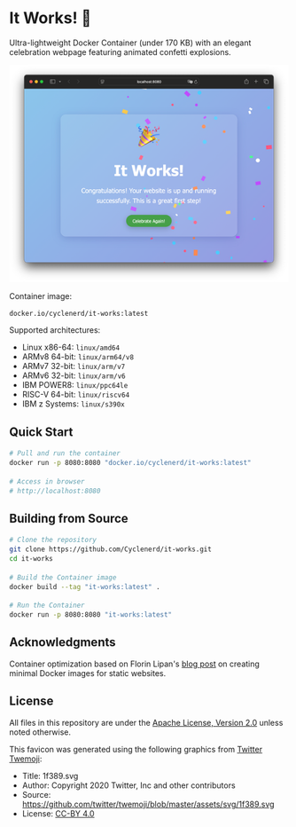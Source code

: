 # It Works! 🎉

Ultra-lightweight Docker Container (under 170 KB) with an elegant celebration webpage featuring animated confetti explosions.

![Screenshot](./img/screenshot.png)

Container image:

```text
docker.io/cyclenerd/it-works:latest
```

Supported architectures:

- Linux x86-64:  `linux/amd64`
- ARMv8 64-bit:  `linux/arm64/v8`
- ARMv7 32-bit:  `linux/arm/v7`
- ARMv6 32-bit:  `linux/arm/v6`
- IBM POWER8:    `linux/ppc64le`
- RISC-V 64-bit: `linux/riscv64`
- IBM z Systems: `linux/s390x`

## Quick Start

```bash
# Pull and run the container
docker run -p 8080:8080 "docker.io/cyclenerd/it-works:latest"

# Access in browser
# http://localhost:8080
```

## Building from Source

```bash
# Clone the repository
git clone https://github.com/Cyclenerd/it-works.git
cd it-works

# Build the Container image
docker build --tag "it-works:latest" .

# Run the Container
docker run -p 8080:8080 "it-works:latest"
```

## Acknowledgments

Container optimization based on Florin Lipan's [blog post](https://lipanski.com/posts/smallest-docker-image-static-website) on creating minimal Docker images for static websites.

## License

All files in this repository are under the [Apache License, Version 2.0](LICENSE) unless noted otherwise.

This favicon was generated using the following graphics from [Twitter Twemoji](https://github.com/twitter/twemoji):

- Title: 1f389.svg
- Author: Copyright 2020 Twitter, Inc and other contributors
- Source: <https://github.com/twitter/twemoji/blob/master/assets/svg/1f389.svg>
- License: [CC-BY 4.0](https://creativecommons.org/licenses/by/4.0/)
